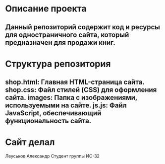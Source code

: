 # Описание проекта
Данный репозиторий содержит код и ресурсы для одностраничного сайта, который предназначен для продажи книг.
 ---
# Структура репозитория
shop.html: Главная HTML-страница сайта.
shop.css: Файл стилей (CSS) для оформления сайта.
images: Папка с изображениями, используемыми на сайте.
js.js: Файл JavaScript, обеспечивающий функциональность сайта.
 ---
# Сайт делал
Леуськов Александр 
Студент группы ИС-32
